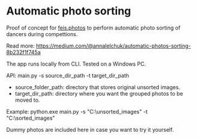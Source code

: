<h1> Automatic photo sorting </h1>
Proof of concept for 
<a href="https://feis.photos">feis.photos</a> to perform automatic photo sorting of dancers during compettions.

Read more: https://medium.com/@annalelchuk/automatic-photos-sorting-8b232f1f745a

The app runs locally from CLI. Tested on a Windows PC.

API:
main.py -s source_dir_path -t target_dir_path
* source_folder_path: directory that stores original unsorted images.
* target_dir_path: directory where you want the grouped photos to be moved to.

Example: python.exe main.py -s "C:\unsorted_images" -t "C:\sorted_images"


Dummy photos are included here in case you want to try it yourself.
